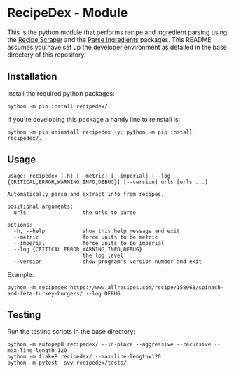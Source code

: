 # RecipeDex - Module
This is the python module that performs recipe and ingredient parsing using the [Recipe Scraper](https://github.com/hhursev/recipe-scrapers) and the [Parse Ingredients](https://github.com/MichielMag/parse-ingredients) packages. This README assumes you have set up the developer environment as detailed in the base directory of this repository.

## Installation

Install the required python packages:

```
python -m pip install recipedex/.
```

If you're developing this package a handy line to reinstall is:
```
python -m pip uninstall recipedex -y; python -m pip install recipedex/.
```

## Usage

```
usage: recipedex [-h] [--metric] [--imperial] [--log {CRITICAL,ERROR,WARNING,INFO,DEBUG}] [--version] urls [urls ...]

Automatically parse and extract info from recipes.

positional arguments:
  urls                  the urls to parse

options:
  -h, --help            show this help message and exit
  --metric              force units to be metric
  --imperial            force units to be imperial
  --log {CRITICAL,ERROR,WARNING,INFO,DEBUG}
                        the log level
  --version             show program's version number and exit
```

Example:

```
python -m recipedex https://www.allrecipes.com/recipe/158968/spinach-and-feta-turkey-burgers/ --log DEBUG
```

## Testing

Run the testing scripts in the base directory:

```
python -m autopep8 recipedex/ --in-place --aggressive --recursive --max-line-length 120
python -m flake8 recipedex/ --max-line-length=120
python -m pytest -svv recipedex/tests/
```
